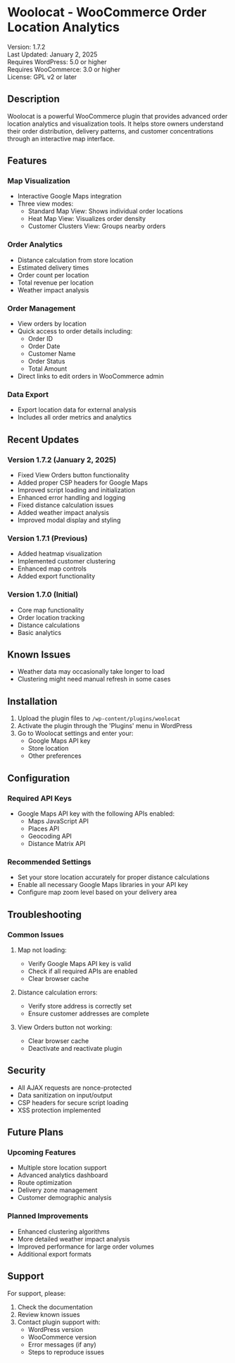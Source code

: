 # Woolocat - WooCommerce Order Location Analytics

Version: 1.7.2  
Last Updated: January 2, 2025  
Requires WordPress: 5.0 or higher  
Requires WooCommerce: 3.0 or higher  
License: GPL v2 or later

## Description

Woolocat is a powerful WooCommerce plugin that provides advanced order location analytics and visualization tools. It helps store owners understand their order distribution, delivery patterns, and customer concentrations through an interactive map interface.

## Features

### Map Visualization
- Interactive Google Maps integration
- Three view modes:
  - Standard Map View: Shows individual order locations
  - Heat Map View: Visualizes order density
  - Customer Clusters View: Groups nearby orders

### Order Analytics
- Distance calculation from store location
- Estimated delivery times
- Order count per location
- Total revenue per location
- Weather impact analysis

### Order Management
- View orders by location
- Quick access to order details including:
  - Order ID
  - Order Date
  - Customer Name
  - Order Status
  - Total Amount
- Direct links to edit orders in WooCommerce admin

### Data Export
- Export location data for external analysis
- Includes all order metrics and analytics

## Recent Updates

### Version 1.7.2 (January 2, 2025)
- Fixed View Orders button functionality
- Added proper CSP headers for Google Maps
- Improved script loading and initialization
- Enhanced error handling and logging
- Fixed distance calculation issues
- Added weather impact analysis
- Improved modal display and styling

### Version 1.7.1 (Previous)
- Added heatmap visualization
- Implemented customer clustering
- Enhanced map controls
- Added export functionality

### Version 1.7.0 (Initial)
- Core map functionality
- Order location tracking
- Distance calculations
- Basic analytics

## Known Issues
- Weather data may occasionally take longer to load
- Clustering might need manual refresh in some cases

## Installation

1. Upload the plugin files to `/wp-content/plugins/woolocat`
2. Activate the plugin through the 'Plugins' menu in WordPress
3. Go to Woolocat settings and enter your:
   - Google Maps API key
   - Store location
   - Other preferences

## Configuration

### Required API Keys
- Google Maps API key with the following APIs enabled:
  - Maps JavaScript API
  - Places API
  - Geocoding API
  - Distance Matrix API

### Recommended Settings
- Set your store location accurately for proper distance calculations
- Enable all necessary Google Maps libraries in your API key
- Configure map zoom level based on your delivery area

## Troubleshooting

### Common Issues
1. Map not loading:
   - Verify Google Maps API key is valid
   - Check if all required APIs are enabled
   - Clear browser cache

2. Distance calculation errors:
   - Verify store address is correctly set
   - Ensure customer addresses are complete

3. View Orders button not working:
   - Clear browser cache
   - Deactivate and reactivate plugin

## Security

- All AJAX requests are nonce-protected
- Data sanitization on input/output
- CSP headers for secure script loading
- XSS protection implemented

## Future Plans

### Upcoming Features
- Multiple store location support
- Advanced analytics dashboard
- Route optimization
- Delivery zone management
- Customer demographic analysis

### Planned Improvements
- Enhanced clustering algorithms
- More detailed weather impact analysis
- Improved performance for large order volumes
- Additional export formats

## Support

For support, please:
1. Check the documentation
2. Review known issues
3. Contact plugin support with:
   - WordPress version
   - WooCommerce version
   - Error messages (if any)
   - Steps to reproduce issues

